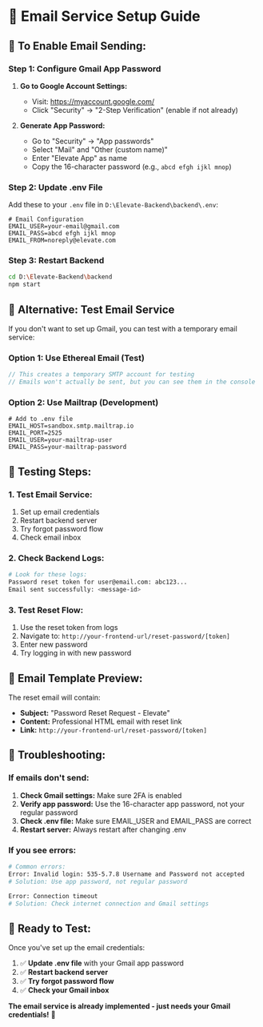 # 📧 Email Service Setup Guide

## 🎯 **To Enable Email Sending:**

### **Step 1: Configure Gmail App Password**

1. **Go to Google Account Settings:**
   - Visit: https://myaccount.google.com/
   - Click "Security" → "2-Step Verification" (enable if not already)

2. **Generate App Password:**
   - Go to "Security" → "App passwords"
   - Select "Mail" and "Other (custom name)"
   - Enter "Elevate App" as name
   - Copy the 16-character password (e.g., `abcd efgh ijkl mnop`)

### **Step 2: Update .env File**

Add these to your `.env` file in `D:\Elevate-Backend\backend\.env`:

```env
# Email Configuration
EMAIL_USER=your-email@gmail.com
EMAIL_PASS=abcd efgh ijkl mnop
EMAIL_FROM=noreply@elevate.com
```

### **Step 3: Restart Backend**

```bash
cd D:\Elevate-Backend\backend
npm start
```

## 🎯 **Alternative: Test Email Service**

If you don't want to set up Gmail, you can test with a temporary email service:

### **Option 1: Use Ethereal Email (Test)**
```javascript
// This creates a temporary SMTP account for testing
// Emails won't actually be sent, but you can see them in the console
```

### **Option 2: Use Mailtrap (Development)**
```env
# Add to .env file
EMAIL_HOST=sandbox.smtp.mailtrap.io
EMAIL_PORT=2525
EMAIL_USER=your-mailtrap-user
EMAIL_PASS=your-mailtrap-password
```

## 🧪 **Testing Steps:**

### **1. Test Email Service:**
1. Set up email credentials
2. Restart backend server
3. Try forgot password flow
4. Check email inbox

### **2. Check Backend Logs:**
```bash
# Look for these logs:
Password reset token for user@email.com: abc123...
Email sent successfully: <message-id>
```

### **3. Test Reset Flow:**
1. Use the reset token from logs
2. Navigate to: `http://your-frontend-url/reset-password/[token]`
3. Enter new password
4. Try logging in with new password

## 📧 **Email Template Preview:**

The reset email will contain:
- **Subject:** "Password Reset Request - Elevate"
- **Content:** Professional HTML email with reset link
- **Link:** `http://your-frontend-url/reset-password/[token]`

## 🔧 **Troubleshooting:**

### **If emails don't send:**
1. **Check Gmail settings:** Make sure 2FA is enabled
2. **Verify app password:** Use the 16-character app password, not your regular password
3. **Check .env file:** Make sure EMAIL_USER and EMAIL_PASS are correct
4. **Restart server:** Always restart after changing .env

### **If you see errors:**
```bash
# Common errors:
Error: Invalid login: 535-5.7.8 Username and Password not accepted
# Solution: Use app password, not regular password

Error: Connection timeout
# Solution: Check internet connection and Gmail settings
```

## 🎉 **Ready to Test:**

Once you've set up the email credentials:

1. ✅ **Update .env file** with your Gmail app password
2. ✅ **Restart backend server**
3. ✅ **Try forgot password flow**
4. ✅ **Check your Gmail inbox**

**The email service is already implemented - just needs your Gmail credentials!** 🚀
